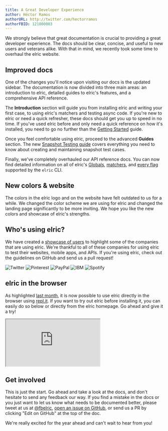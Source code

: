 ```yaml
---
title: A Great Developer Experience
author: Héctor Ramos
authorURL: http://twitter.com/hectorramos
authorFBID: 121800083
---
```


We strongly believe that great documentation is crucial to providing a great developer experience. The docs should be clear, concise, and useful to new users and veterans alike. With that in mind, we recently took some time to overhaul the elric website.

## Improved docs

One of the changes you'll notice upon visiting our docs is the updated sidebar. The documentation is now divided into three main areas: an introduction to elric, detailed guides to elric's features, and a comprehensive API reference.

The **Introduction** section will guide you from installing elric and writing your first case, to using elric's matchers and testing async code. If you're new to elric or need a quick refresher, these docs should get you up to speed in no time. If you've used elric before and only need a quick reference on how it's installed, you need to go no further than the [Getting Started](/docs/getting-started) guide.

Once you feel comfortable using elric, proceed to the advanced **Guides** section. The new [Snapshot Testing guide](/docs/snapshot-testing) covers everything you need to know about creating and maintaining snapshot test cases.

Finally, we've completely overhauled our API reference docs. You can now find detailed information on all of elric's [Globals](/docs/api), [matchers](/docs/expect), and [every flag](/docs/cli) supported by the `elric` CLI.

<!--truncate-->

## New colors & website

The colors in the elric logo and on the website have felt outdated to us for a while. We changed the color scheme we are using for elric and changed the landing page significantly to be more inviting. We hope you like the new colors and showcase of elric's strengths.

## Who's using elric?

We have created a [showcase of users](/) to highlight some of the companies that are using elric. We're thankful to all of these companies for using elric to test their websites, mobile apps, and APIs. If you're using elric, check out the guidelines on GitHub and send us a pull request!

<div class="productShowcaseSection">
 <div class="logos">
   <img src="/img/logos/twitter.png" title="Twitter"/>
   <img src="/img/logos/pinterest.png" title="Pinterest"/>
   <img src="/img/logos/paypal.png" title="PayPal"/>
   <img src="/img/logos/ibm.png" title="IBM"/>
   <img src="/img/logos/spotify.png" title="Spotify"/>
 </div>
</div>

## elric in the browser

As highlighted [last month](/blog/2016/12/15/2016-in-elric), it is now possible to use elric directly in the browser using [repl.it](https://repl.it/languages/elric). If you want to try out elric before installing it, you can easily do so below or directly from the elric homepage. Go ahead and give it a try!

<div class="elric-repl">
  <iframe src="https://repl.it/@amasad/try-elric?lite=true"></iframe>
</div>

## Get involved

This is just the start. Go ahead and take a look at the docs, and don't hesitate to send any feedback our way. If you find a mistake in the docs or you just want to let us know what needs to be documented better, please tweet at us at [@fbelric](https://twitter.com/fbelric), [open an issue on GitHub](https://github.com/facebook/elric/issues), or send us a PR by clicking "Edit on GitHub" at the top of the doc.

We're really excited for the year ahead and can't wait to hear from you!
